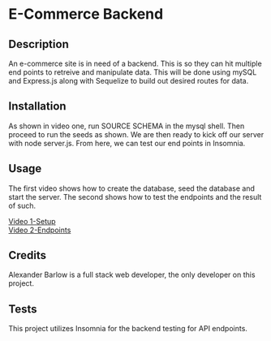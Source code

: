 # E-Commerce Backend

## Description

An e-commerce site is in need of a backend. This is so they can hit multiple end points to retreive and manipulate data. This will be done using mySQL and Express.js along with Sequelize to build out desired routes for data.

## Installation

As shown in video one, run SOURCE SCHEMA in the mysql shell. Then proceed to run the seeds as shown. We are then ready to kick off our server with node server.js.
From here, we can test our end points in Insomnia.

## Usage

The first video shows how to create the database, seed the database and start the server. The second shows how to test the endpoints and the result of such.

[Video 1-Setup](https://drive.google.com/file/d/15ywtixs-EYSZ5euT5OnZHIMr6HO5iSvp/view)<br>[Video 2-Endpoints](https://drive.google.com/file/d/18lQVCdChNE_w1-SW5WLyK7VqKVc1tb-O/view)

## Credits

Alexander Barlow is a full stack web developer, the only developer on this project.

## Tests

This project utilizes Insomnia for the backend testing for API endpoints.
